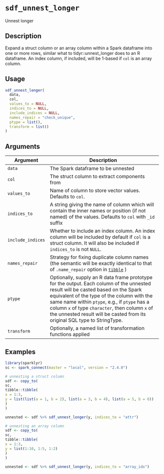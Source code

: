 # `sdf_unnest_longer`

Unnest longer


## Description

Expand a struct column or an array column within a Spark dataframe into one
 or more rows, similar what to tidyr::unnest_longer does to an R dataframe.
 An index column, if included, will be 1-based if `col` is an array column.


## Usage

```r
sdf_unnest_longer(
  data,
  col,
  values_to = NULL,
  indices_to = NULL,
  include_indices = NULL,
  names_repair = "check_unique",
  ptype = list(),
  transform = list()
)
```


## Arguments

Argument      |Description
------------- |----------------
`data`     |     The Spark dataframe to be unnested
`col`     |     The struct column to extract components from
`values_to`     |     Name of column to store vector values. Defaults to `col`.
`indices_to`     |     A string giving the name of column which will contain the inner names or position (if not named) of the values. Defaults to `col` with `_id` suffix
`include_indices`     |     Whether to include an index column. An index column will be included by default if `col` is a struct column. It will also be included if `indices_to` is not `NULL`.
`names_repair`     |     Strategy for fixing duplicate column names (the semantic will be exactly identical to that of `.name_repair` option in [`tibble`](#tibble) )
`ptype`     |     Optionally, supply an R data frame prototype for the output. Each column of the unnested result will be casted based on the Spark equivalent of the type of the column with the same name within `ptype`, e.g., if `ptype` has a column `x` of type `character`, then column `x` of the unnested result will be casted from its original SQL type to StringType.
`transform`     |     Optionally, a named list of transformation functions applied


## Examples

```r
library(sparklyr)
sc <- spark_connect(master = "local", version = "2.4.0")

# unnesting a struct column
sdf <- copy_to(
sc,
tibble::tibble(
x = 1:3,
y = list(list(a = 1, b = 2), list(a = 3, b = 4), list(a = 5, b = 6))
)
)

unnested <- sdf %>% sdf_unnest_longer(y, indices_to = "attr")

# unnesting an array column
sdf <- copy_to(
sc,
tibble::tibble(
x = 1:3,
y = list(1:10, 1:5, 1:2)
)
)

unnested <- sdf %>% sdf_unnest_longer(y, indices_to = "array_idx")
```


